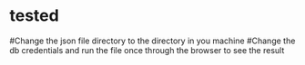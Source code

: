 # tested
#Change the json file directory to the directory in you machine
#Change the db credentials and run the file once through the browser to see the result
